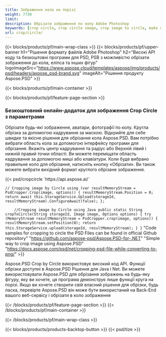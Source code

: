 ```yaml
---
title: Зображення кола на порізі
weight: 7730
limit: 
description: Обрізати зображення по колу Adobe Photoshop
keywords: [crop circle, crop circle image, crop image to circle, make circle photo]
url: crop/circle/
---
```

{{< blocks/products/pf/main-wrap-class >}}
{{< blocks/products/pf/upper-banner h1="Рішення формату файлів Adobe Photoshop" h2="Високі API коду та безкоштовні програми для PSD, PSB з можливістю обрізати зображення до кола, еліпса та інших фігур" logoImageSrc="https://www.aspose.cloud/templates/aspose/img/products/psd/headers/aspose_psd-brand.svg" imageAlt="Рішення продукту Aspose.PSD" >}}

{{< blocks/products/pf/main-container >}}

{{< blocks/products/pf/feature-page-section >}}
<h3 class="headingpdleft">Безкоштовний онлайн-додаток для зображення Crop Circle з параметрами</h3>
<p>Обрізати будь-які зображення, аватари, фотографії по колу. Кругла обрізка за допомогою кадрування за маскою. Відкрийте для себе швидке та якісне рішення для обрізання кола Aspose.PSD. Вам потрібно вибрати область кола за допомогою інтерфейсу програми для обрізання. Вкажіть центр кадрування та радіус або Верхній лівий і нижній правий точки області. Ви можете переміщати область кадрування за допомогою миші або клавіатури. Коли буде вибрано правильне коло для обрізання, натисніть кнопку «Обрізати». Ви також можете вибрати вихідний формат круглого обрізане зображення.</p>
{{< psd/cropcircle `https://api.aspose.ai/` 

`// Cropping image by Circle
using (var resultMemoryStream = PsdCropper.Crop(image, options))
{
	resultMemoryStream.Position = 0;
	return await this.StorageService.Upload(storageId, resultMemoryStream).ConfigureAwait(false);
};` 
     
`    //Cropping image by Circle using Java
	public static String cropToCircle(String storageId, Image image, Options options) {
        try (MemoryStream resultMemoryStream = PsdCropper.crop(image, options)) {
            resultMemoryStream.setPosition(0);
            return this.StorageService.upload(storageId, resultMemoryStream);
        }
    }` 
"Code samples for cropping to circle the PSD Files can be found in official Github repository"  "https://github.com/aspose-psd/Aspose.PSD-for-.NET" 
"Simple way to crop image using Aspose.PSD" "https://docs.aspose.com/psd/net/cropping-psd-file-while-converting-to-png/" >}}
<p>Aspose.PSD Crop by Circle використовує високий код API. Функції обрізки доступні в Aspose.PSD Рішення для Java і Net. Ви можете використовувати Aspose.PSD для обрізання зображень на будь-яку фігуру, яку ви хочете, ця програма демонструє лише функції круга на порізі. Якщо ви хочете створити свій власний рішення для обрізки, будь ласка, перевірте Aspose.PSD він може бути використаний на Back-End вашого веб-сервісу і обрізати в коло зображення</p>
<!--<ul>
<li><a href="psb">PSB Circle Crop</a></li>
<li><a href="ellipse">Ellipse crop App</a></li>
</ul>-->
{{< /blocks/products/pf/feature-page-section >}}
{{< /blocks/products/pf/main-container >}}


{{< /blocks/products/pf/main-wrap-class >}}

{{< blocks/products/products-backtop-button >}}
{{< psd/tize >}}
